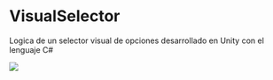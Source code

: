 # VisualSelector
Logica de un selector visual de opciones desarrollado en Unity con el lenguaje C#


<img src="https://stunbox-bucket.s3.us-east-2.amazonaws.com/VSelector.gif"/>
